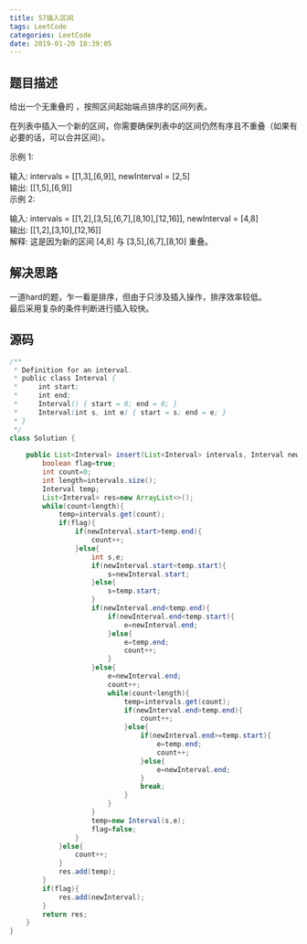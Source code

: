 ```yaml
---
title: 57插入区间
tags: LeetCode
categories: LeetCode
date: 2019-01-20 18:39:05
---
```



## 题目描述

给出一个无重叠的 ，按照区间起始端点排序的区间列表。  
  
在列表中插入一个新的区间，你需要确保列表中的区间仍然有序且不重叠（如果有必要的话，可以合并区间）。  
  
示例 1:  
  
输入: intervals = [[1,3],[6,9]], newInterval = [2,5]  
输出: [[1,5],[6,9]]  
示例 2:  
  
输入: intervals = [[1,2],[3,5],[6,7],[8,10],[12,16]], newInterval = [4,8]  
输出: [[1,2],[3,10],[12,16]]  
解释: 这是因为新的区间 [4,8] 与 [3,5],[6,7],[8,10] 重叠。  

## 解决思路

一道hard的题，乍一看是排序，但由于只涉及插入操作，排序效率较低。  
最后采用复杂的条件判断进行插入较快。  

## 源码

```java
/**
 * Definition for an interval.
 * public class Interval {
 *     int start;
 *     int end;
 *     Interval() { start = 0; end = 0; }
 *     Interval(int s, int e) { start = s; end = e; }
 * }
 */
class Solution {
    
    public List<Interval> insert(List<Interval> intervals, Interval newInterval) {
        boolean flag=true;
        int count=0;
        int length=intervals.size();
        Interval temp;
        List<Interval> res=new ArrayList<>();
        while(count<length){
            temp=intervals.get(count);
            if(flag){
                if(newInterval.start>temp.end){
                    count++;
                }else{
                    int s,e;
                    if(newInterval.start<temp.start){
                        s=newInterval.start;
                    }else{
                        s=temp.start;
                    }
                    if(newInterval.end<temp.end){
                        if(newInterval.end<temp.start){
                            e=newInterval.end;
                        }else{
                            e=temp.end;
                            count++;
                        }
                    }else{
                        e=newInterval.end;
                        count++;
                        while(count<length){
                            temp=intervals.get(count);
                            if(newInterval.end>temp.end){
                                count++;
                            }else{
                                if(newInterval.end>=temp.start){
                                    e=temp.end;
                                    count++;
                                }else{
                                    e=newInterval.end;
                                }
                                break;
                            }
                        }
                    }
                    temp=new Interval(s,e);
                    flag=false;
                }
            }else{
                count++;
            }
            res.add(temp);
        }
        if(flag){
            res.add(newInterval);
        }
        return res;
    }
}
```